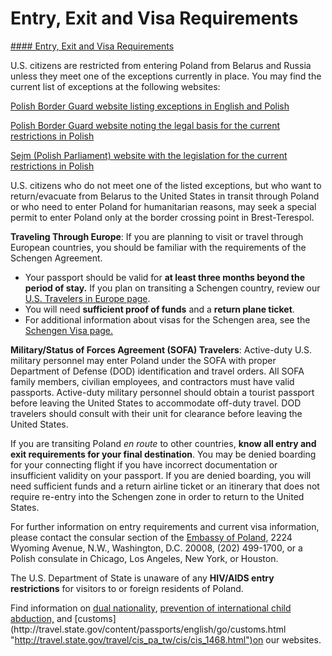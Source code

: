 # Entry, Exit and Visa Requirements

[#### Entry, Exit and Visa Requirements](javascript:void(0); "Entry, Exit and Visa Requirements")

U.S. citizens are restricted from entering Poland from Belarus and Russia unless they meet one of the exceptions currently in place. You may find the current list of exceptions at the following websites:

[Polish Border Guard website listing exceptions in English and Polish](https://www.strazgraniczna.pl/pl/aktualnosci/informacje-dla-podrozny/9837,Koronawirus-wjazd-do-Polski-granica-zewnetrzna.html)

[Polish Border Guard website noting the legal basis for the current restrictions in Polish](https://strazgraniczna.pl/pl/cudzoziemcy/obowiazujace-ograniczenia/12821,Granica-Polski-z-Bialorusia.html)

[Sejm (Polish Parliament) website with the legislation for the current restrictions in Polish](https://eli.sejm.gov.pl/eli/DU/2023/1403/ogl)

U.S. citizens who do not meet one of the listed exceptions, but who want to return/evacuate from Belarus to the United States in transit through Poland or who need to enter Poland for humanitarian reasons, may seek a special permit to enter Poland only at the border crossing point in Brest-Terespol.

**Traveling Through Europe**: If you are planning to visit or travel through European countries, you should be familiar with the requirements of the Schengen Agreement.

* Your passport should be valid for **at least three months beyond the period of stay.** If you plan on transiting a Schengen country, review our [U.S. Travelers in Europe page](https://travel.state.gov/content/travel/en/international-travel/before-you-go/travelers-with-special-considerations/US_Travelers_in_Europes_Schengen_Area.html).
* You will need **sufficient proof of funds** and a **return plane ticket**.
* For additional information about visas for the Schengen area, see the [Schengen Visa page.](https://home-affairs.ec.europa.eu/policies/schengen-borders-and-visa/visa-policy/applying-schengen-visa_en)

**Military/Status of Forces Agreement (SOFA) Travelers**: Active-duty U.S. military personnel may enter Poland under the SOFA with proper Department of Defense (DOD) identification and travel orders. All SOFA family members, civilian employees, and contractors must have valid passports. Active-duty military personnel should obtain a tourist passport before leaving the United States to accommodate off-duty travel. DOD travelers should consult with their unit for clearance before leaving the United States.

If you are transiting Poland *en route* to other countries, **know all entry and exit requirements for your final destination**. You may be denied boarding for your connecting flight if you have incorrect documentation or insufficient validity on your passport. If you are denied boarding, you will need sufficient funds and a return airline ticket or an itinerary that does not require re-entry into the Schengen zone in order to return to the United States.

For further information on entry requirements and current visa information, please contact the consular section of the [Embassy of Poland](https://www.gov.pl/web/usa-en/embassy-washington), 2224 Wyoming Avenue, N.W., Washington, D.C. 20008, (202) 499-1700, or a Polish consulate in Chicago, Los Angeles, New York, or Houston.

The U.S. Department of State is unaware of any **HIV/AIDS entry restrictions** for visitors to or foreign residents of Poland.

Find information on [dual nationality](https://travel.state.gov/content/travel/en/legal/travel-legal-considerations/Relinquishing-US-Nationality/Dual-Nationality.html), [prevention of international child abduction,](https://travel.state.gov/content/travel/en/International-Parental-Child-Abduction/prevention.html "http://travel.state.gov/family/abduction/abduction_580.html") and [customs](http://travel.state.gov/content/passports/english/go/customs.html "http://travel.state.gov/travel/cis_pa_tw/cis/cis_1468.html")on our websites.